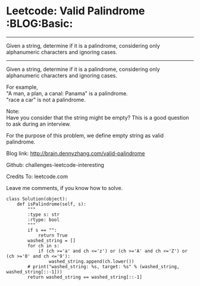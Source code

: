 # Leetcode: Valid Palindrome     :BLOG:Basic:


---

Given a string, determine if it is a palindrome, considering only alphanumeric characters and ignoring cases.  

---

Given a string, determine if it is a palindrome, considering only alphanumeric characters and ignoring cases.  

For example,  
"A man, a plan, a canal: Panama" is a palindrome.  
"race a car" is not a palindrome.  

Note:  
Have you consider that the string might be empty? This is a good question to ask during an interview.  

For the purpose of this problem, we define empty string as valid palindrome.  

Blog link: <http://brain.dennyzhang.com/valid-palindrome>  

Github: challenges-leetcode-interesting  

Credits To: leetcode.com  

Leave me comments, if you know how to solve.  

    class Solution(object):
        def isPalindrome(self, s):
            """
            :type s: str
            :rtype: bool
            """
            if s == "":
                return True
            washed_string = []
            for ch in s:
                if (ch >='a' and ch <='z') or (ch >='A' and ch <='Z') or (ch >='0' and ch <='9'):
                    washed_string.append(ch.lower())
            # print("washed_string: %s, target: %s" % (washed_string, washed_string[::-1]))
            return washed_string == washed_string[::-1]